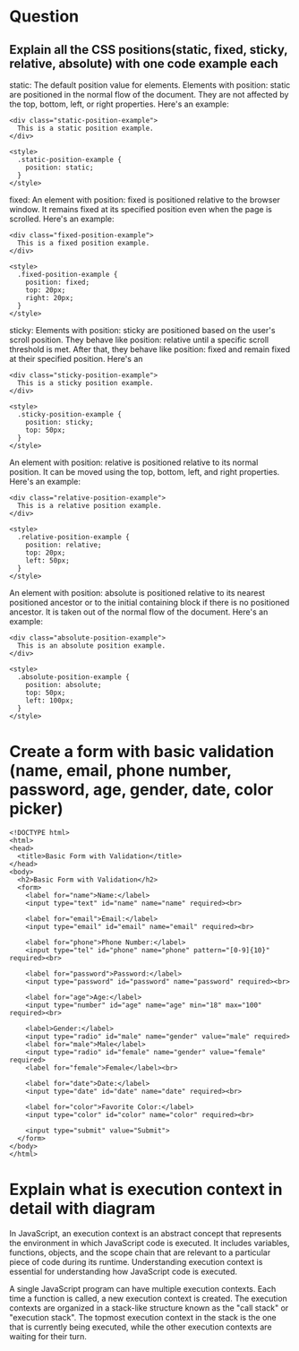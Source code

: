 # Question

## Explain all the CSS positions(static, fixed, sticky, relative, absolute) with one code example each

static:
The default position value for elements. Elements with position: static are positioned in the normal flow of the document. They are not affected by the top, bottom, left, or right properties. Here's an example:

```
<div class="static-position-example">
  This is a static position example.
</div>

<style>
  .static-position-example {
    position: static;
  }
</style>
```

fixed:
An element with position: fixed is positioned relative to the browser window. It remains fixed at its specified position even when the page is scrolled. Here's an example:


```
<div class="fixed-position-example">
  This is a fixed position example.
</div>

<style>
  .fixed-position-example {
    position: fixed;
    top: 20px;
    right: 20px;
  }
</style>
```

sticky:
Elements with position: sticky are positioned based on the user's scroll position. They behave like position: relative until a specific scroll threshold is met. After that, they behave like position: fixed and remain fixed at their specified position. Here's an 



```
<div class="sticky-position-example">
  This is a sticky position example.
</div>

<style>
  .sticky-position-example {
    position: sticky;
    top: 50px;
  }
</style>
```

An element with position: relative is positioned relative to its normal position. It can be moved using the top, bottom, left, and right properties. Here's an example:

```
<div class="relative-position-example">
  This is a relative position example.
</div>

<style>
  .relative-position-example {
    position: relative;
    top: 20px;
    left: 50px;
  }
</style>
```

An element with position: absolute is positioned relative to its nearest positioned ancestor or to the initial containing block if there is no positioned ancestor. It is taken out of the normal flow of the document. Here's an example:

```
<div class="absolute-position-example">
  This is an absolute position example.
</div>

<style>
  .absolute-position-example {
    position: absolute;
    top: 50px;
    left: 100px;
  }
</style>
```


# Create a form with basic validation (name, email, phone number, password, age, gender, date, color picker)

```
<!DOCTYPE html>
<html>
<head>
  <title>Basic Form with Validation</title>
</head>
<body>
  <h2>Basic Form with Validation</h2>
  <form>
    <label for="name">Name:</label>
    <input type="text" id="name" name="name" required><br>

    <label for="email">Email:</label>
    <input type="email" id="email" name="email" required><br>

    <label for="phone">Phone Number:</label>
    <input type="tel" id="phone" name="phone" pattern="[0-9]{10}" required><br>

    <label for="password">Password:</label>
    <input type="password" id="password" name="password" required><br>

    <label for="age">Age:</label>
    <input type="number" id="age" name="age" min="18" max="100" required><br>

    <label>Gender:</label>
    <input type="radio" id="male" name="gender" value="male" required>
    <label for="male">Male</label>
    <input type="radio" id="female" name="gender" value="female" required>
    <label for="female">Female</label><br>

    <label for="date">Date:</label>
    <input type="date" id="date" name="date" required><br>

    <label for="color">Favorite Color:</label>
    <input type="color" id="color" name="color" required><br>

    <input type="submit" value="Submit">
  </form>
</body>
</html>
```


#  Explain what is execution context in detail with diagram


In JavaScript, an execution context is an abstract concept that represents the environment in which JavaScript code is executed. It includes variables, functions, objects, and the scope chain that are relevant to a particular piece of code during its runtime. Understanding execution context is essential for understanding how JavaScript code is executed.

A single JavaScript program can have multiple execution contexts. Each time a function is called, a new execution context is created. The execution contexts are organized in a stack-like structure known as the "call stack" or "execution stack". The topmost execution context in the stack is the one that is currently being executed, while the other execution contexts are waiting for their turn.
